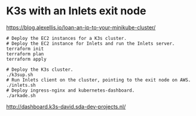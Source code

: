 # K3s with an Inlets exit node

https://blog.alexellis.io/loan-an-ip-to-your-minikube-cluster/

```
# Deploy the EC2 instances for a K3s cluster.
# Deploy the EC2 instance for Inlets and run the Inlets server.
terraform init
terraform plan
terraform apply

# Deploy the K3s cluster.
./k3sup.sh
# Run Inlets client on the cluster, pointing to the exit node on AWS.
./inlets.sh
# Deploy ingress-nginx and kubernetes-dashboard.
./arkade.sh
```

http://dashboard.k3s-david.sda-dev-projects.nl/
